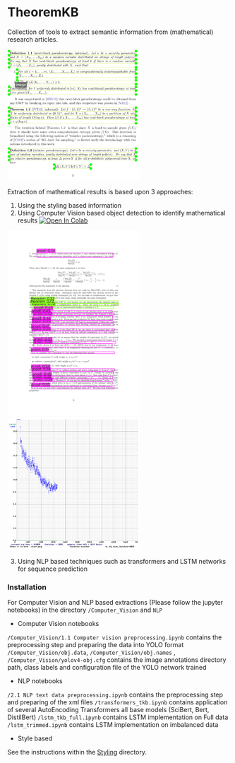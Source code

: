 # TheoremKB

Collection of tools to extract semantic information from (mathematical) research articles.

<img src="assets/multi-t-3.png" width="300">

Extraction of mathematical results is based upon 3 approaches:

1. Using the styling based information
2. Using Computer Vision based object detection to identify mathematical results [![Open In Colab](https://colab.research.google.com/assets/colab-badge.svg)](https://github.com/PierreSenellart/theoremkb/blob/master/Computer_Vision/running_a_pretrained_model_on_Colab.ipynb)

<img src="assets/res-tkb-data-416-multi.png" width="300"> <img src="assets/tkb-data-416-unified.png" width="300"> 

3. Using NLP based techniques such as transformers and LSTM networks for sequence prediction

### Installation

For Computer Vision and NLP based extractions (Please follow the jupyter notebooks) in the directory 
`/Computer_Vision` and `NLP`

- Computer Vision notebooks

`/Computer_Vision/1.1 Computer vision preprocessing.ipynb` contains the preprocessing step and preparing the data into YOLO format
`/Computer_Vision/obj.data`, `/Computer_Vision/obj.names` , `/Computer_Vision/yolov4-obj.cfg` contains the image annotations directory path, class labels and configuration file of the YOLO network trained


- NLP notebooks

`/2.1 NLP text data preprocessing.ipynb` contains the preprocessing step and preparing of the xml files
`/transformers_tkb.ipynb` contains application of several AutoEncoding Transformers all base models (SciBert, Bert, DistilBert)
`/lstm_tkb_full.ipynb` contains LSTM implementation on Full data
`/lstm_trimmed.ipynb` contains LSTM implementation on imbalanced data

- Style based

See the instructions within the [Styling](Styling) directory.
